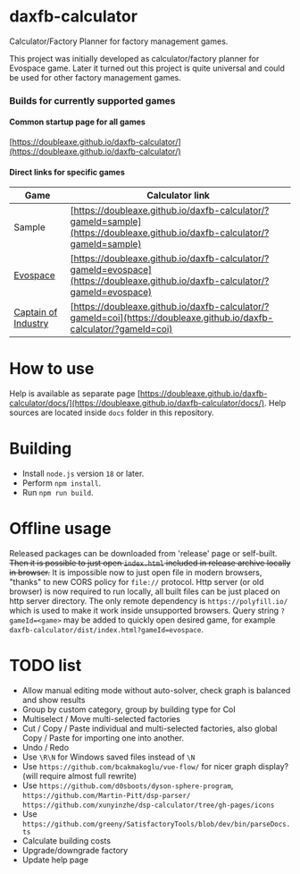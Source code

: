 # daxfb-calculator
Calculator/Factory Planner for factory management games.

This project was initially developed as calculator/factory planner for Evospace game.
Later it turned out this project is quite universal and could be used for other factory management games.

### Builds for currently supported games

#### Common startup page for all games

[https://doubleaxe.github.io/daxfb-calculator/](https://doubleaxe.github.io/daxfb-calculator/)

#### Direct links for specific games

| Game | Calculator link |
|---|---|
| Sample | [https://doubleaxe.github.io/daxfb-calculator/?gameId=sample](https://doubleaxe.github.io/daxfb-calculator/?gameId=sample) |
| [Evospace](https://store.steampowered.com/app/1013540/Evospace/) | [https://doubleaxe.github.io/daxfb-calculator/?gameId=evospace](https://doubleaxe.github.io/daxfb-calculator/?gameId=evospace) |
| [Captain of Industry](https://www.captain-of-industry.com/) | [https://doubleaxe.github.io/daxfb-calculator/?gameId=coi](https://doubleaxe.github.io/daxfb-calculator/?gameId=coi) |

# How to use

Help is available as separate page [https://doubleaxe.github.io/daxfb-calculator/docs/](https://doubleaxe.github.io/daxfb-calculator/docs/).
Help sources are located inside `docs` folder in this repository.

# Building

- Install `node.js` version `18` or later.
- Perform `npm install`.
- Run `npm run build`.

# Offline usage

Released packages can be downloaded from 'release' page or self-built.
~~Then it is possible to just open `index.html` included in release archive locally in browser.~~
It is impossible now to just open file in modern browsers, "thanks" to new CORS policy for `file://` protocol.
Http server (or old browser) is now required to run locally, all built files can be just placed on http server directory.
The only remote dependency is `https://polyfill.io/` which is used to make it work inside unsupported browsers.
Query string `?gameId=<game>` may be added to quickly open desired game, for example `daxfb-calculator/dist/index.html?gameId=evospace`.

# TODO list

- Allow manual editing mode without auto-solver, check graph is balanced and show results
- Group by custom category, group by building type for CoI
- Multiselect / Move multi-selected factories
- Cut / Copy / Paste individual and multi-selected factories, also global Copy / Paste for importing one into another.
- Undo / Redo
- Use `\R\N` for Windows saved files instead of `\N`
- Use `https://github.com/bcakmakoglu/vue-flow/` for nicer graph display? (will require almost full rewrite)
- Use `https://github.com/d0sboots/dyson-sphere-program`, `https://github.com/Martin-Pitt/dsp-parser/` `https://github.com/xunyinzhe/dsp-calculator/tree/gh-pages/icons`
- Use `https://github.com/greeny/SatisfactoryTools/blob/dev/bin/parseDocs.ts`
- Calculate building costs
- Upgrade/downgrade factory
- Update help page
